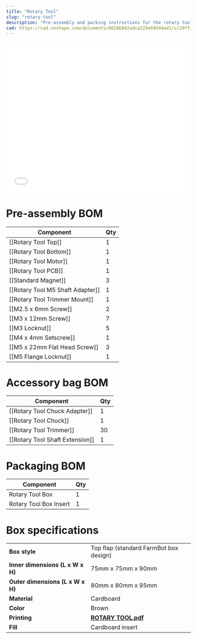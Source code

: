 ```yaml
---
title: "Rotary Tool"
slug: "rotary-tool"
description: "Pre-assembly and packing instructions for the rotary tool"
cad: https://cad.onshape.com/documents/6626b842adca229e69544ad1/v/29ff27176ad028c3b865f257/e/497d45b77b41b070b9087831
---
```


<iframe width="100%" style="aspect-ratio: 11 / 9;" src="_images/pre_assembled_rotary_tool_rev_c.pdf" frameborder="0"></iframe>

# Pre-assembly BOM

|Component                         |Qty  |
|----------------------------------|-----|
|[[Rotary Tool Top]]               |1
|[[Rotary Tool Bottom]]            |1
|[[Rotary Tool Motor]]             |1
|[[Rotary Tool PCB]]               |1
|[[Standard Magnet]]               |3
|[[Rotary Tool M5 Shaft Adapter]]  |1
|[[Rotary Tool Trimmer Mount]]     |1
|[[M2.5 x 6mm Screw]]              |2
|[[M3 x 12mm Screw]]               |7
|[[M3 Locknut]]                    |5
|[[M4 x 4mm Setscrew]]             |1
|[[M5 x 22mm Flat Head Screw]]     |3
|[[M5 Flange Locknut]]             |1

# Accessory bag BOM

|Component                         |Qty  |
|----------------------------------|-----|
|[[Rotary Tool Chuck Adapter]]     |1
|[[Rotary Tool Chuck]]             |1
|[[Rotary Tool Trimmer]]           |30
|[[Rotary Tool Shaft Extension]]   |1

# Packaging BOM

|Component                     |Qty  |
|------------------------------|-----|
|Rotary Tool Box               |1
|Rotary Tool Box Insert        |1

# Box specifications

|                                |                              |
|--------------------------------|------------------------------|
|**Box style**                   |Top flap (standard FarmBot box design)
|**Inner dimensions (L x W x H)**|75mm x 75mm x 90mm
|**Outer dimensions (L x W x H)**|80mm x 80mm x 95mm
|**Material**                    |Cardboard
|**Color**                       |Brown
|**Printing**                    |**[ROTARY TOOL.pdf](_images/box_graphic_rotary_tool.pdf)** <i class="fa fa-file-pdf-o">
|**Fill**                        |Cardboard insert

